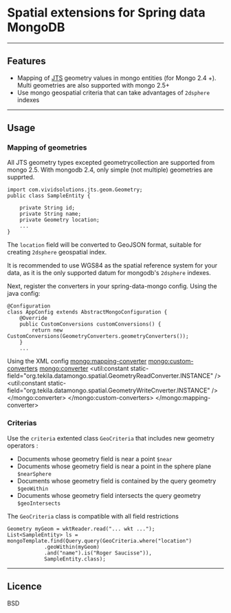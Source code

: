 # Spatial extensions for Spring data MongoDB

----
## Features
* Mapping of [JTS](http://www.vividsolutions.com/jts/JTSHome.htm) geometry values in mongo entities (for Mongo 2.4 +). Multi geometries are also supported with mongo 2.5+
* Use mongo geospatial criteria that can take advantages of `2dsphere` indexes

---
## Usage

### Mapping of geometries

All JTS geometry types excepted geometrycollection are supported from mongo 2.5. With mongodb 2.4, only simple (not multiple) geometries are supprted.

    import com.vividsolutions.jts.geom.Geometry;
    public class SampleEntity {

        private String id;
        private String name;
        private Geometry location;
        ...
    }

The `location` field will be converted to GeoJSON format, suitable for creating `2dsphere` geospatial index.

It is recommended to use WGS84 as the spatial reference system for your data, as it is the only supported datum for mongodb's `2dsphere` indexes.

Next, register the converters in your spring-data-mongo config.
Using the java config:

    @Configuration
    class AppConfig extends AbstractMongoConfiguration {
        @Override
        public CustomConversions customConversions() {
            return new CustomConversions(GeometryConverters.geometryConverters());
        }
        ...

Using the XML config
    <mongo:mapping-converter>
        <mongo:custom-converters>
            <mongo:converter>
                 <util:constant static-field="org.tekila.datamongo.spatial.GeometryReadConverter.INSTANCE" />
                 <util:constant static-field="org.tekila.datamongo.spatial.GeometryWriteCnverter.INSTANCE" />
            </mongo:converter>
        </mongo:custom-converters>
    </mongo:mapping-converter>


### Criterias

Use the `criteria` extented class `GeoCriteria` that includes new geometry operators :

* Documents whose geometry field is near a point `$near`
* Documents whose geometry field is near a point in the sphere plane `$nearSphere`
* Documents whose geometry field is contained by the query geometry `$geoWithin`
* Documents whose geometry field intersects the query geometry `$geoIntersects`


The `GeoCriteria` class is compatible with all field restrictions

    Geometry myGeom = wktReader.read("... wkt ...");
    List<SampleEntity> ls = mongoTemplate.find(Query.query(GeoCriteria.where("location")
                .geoWithin(myGeom)
                .and("name").is("Roger Saucisse")), 
                SampleEntity.class);




---
## Licence

BSD


